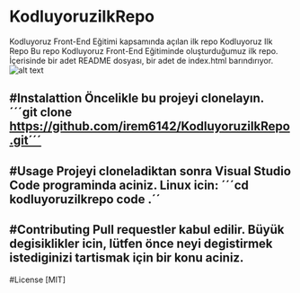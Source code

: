 # KodluyoruzilkRepo
Kodluyoruz Front-End Eğitimi kapsamında açılan ilk repo
Kodluyoruz Ilk Repo
Bu repo Kodluyoruz Front-End Eğitiminde oluşturduğumuz ilk repo. İçerisinde bir adet README dosyası, bir adet de index.html barındırıyor.
![alt text](https://miro.medium.com/max/2400/2*TZeK0kyHTRHVv3gUi8BtQg.png)


#Instalattion
Öncelikle bu projeyi clonelayın.
´´´git clone https://github.com/irem6142/KodluyoruzilkRepo.git´´´
-----------------------------------------------------------------
#Usage
Projeyi cloneladiktan sonra Visual Studio Code programinda aciniz.
Linux icin:
´´´cd kodluyoruzilkrepo code .´´
-------------------------------------------------------------------
#Contributing
Pull requestler kabul edilir. Büyük degisiklikler icin, lütfen önce neyi degistirmek istediginizi tartismak için bir konu aciniz.
--------------------------------------------------------------------------------
#License
[MIT]
